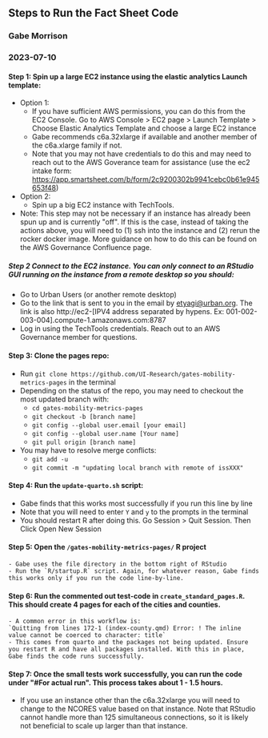 ## Steps to Run the Fact Sheet Code
### Gabe Morrison
### 2023-07-10

#### Step 1: Spin up a large EC2 instance using the elastic analytics Launch template:
 - Option 1:
     - If you have sufficient AWS permissions, you can do this from the EC2 Console. Go to AWS Console > EC2 page > Launch Template > Choose Elastic Analytics Template and choose a large EC2 instance
     - Gabe recommends c6a.32xlarge if available and another member of the c6a.xlarge family if not.  
     - Note that you may not have credentials to  do this and may need to reach out to the AWS Goverance team for assistance (use the ec2 intake form: https://app.smartsheet.com/b/form/2c9200302b9941cebc0b61e945653f48)
 - Option 2:
     - Spin up a big EC2 instance with TechTools.  
 - Note: This step may not be necessary if an instance has already been spun up and is currently "off". If this is the case, instead of taking the actions above, you will need to (1) ssh into the instance and (2) rerun the rocker docker image. More guidance on how to do this can be found on the AWS Governance Confluence page. 

##### Step 2 Connect to the EC2 instance. You can only connect to an RStudio GUI running on the instance from a remote desktop so you should:
  - Go to Urban Users (or another remote desktop)
  - Go to the link that is sent to you in the email by etyagi@urban.org. The link is also http://ec2-[IPV4 address separated by hypens. Ex: 001-002-003-004].compute-1.amazonaws.com:8787
  - Log in using the TechTools credentials. Reach out to an AWS Governance member for questions. 
  
#### Step 3: Clone the pages repo:
  - Run `git clone https://github.com/UI-Research/gates-mobility-metrics-pages` in the terminal
  - Depending on the status of the repo, you may need to checkout the most updated branch with:
    - `cd gates-mobility-metrics-pages`
    - `git checkout -b [branch name]` 
    - `git config --global user.email [your email]`
    - `git config --global user.name [Your name]`
    - `git pull origin [branch name]`
  - You may have to resolve merge conflicts:
    - `git add -u`
    - `git commit -m "updating local branch with remote of issXXX"`

#### Step 4: Run the `update-quarto.sh` script:
  - Gabe finds that this works most successfully if you run this line by line
  - Note that you will need to enter `Y` and `y` to the prompts in the terminal
  - You should restart R after doing this. Go Session > Quit Session. Then Click Open New Session 

#### Step 5: Open the `/gates-mobility-metrics-pages/` R project 
    - Gabe uses the file directory in the bottom right of RStudio
    - Run the `R/startup.R` script. Again, for whatever reason, Gabe finds this works only if you run the code line-by-line. 
    
#### Step 6: Run the commented out test-code in `create_standard_pages.R`. This should create 4 pages for each of the cities and counties. 
    - A common error in this workflow is:
    `Quitting from lines 172-1 (index-county.qmd) Error: ! The inline value cannot be coerced to character: title`
    - This comes from quarto and the packages not being updated. Ensure you restart R and have all packages installed. With this in place, Gabe finds the code runs successfully. 
    
#### Step 7: Once the small tests work successfully, you can run the code under "#For actual run". This process takes about 1 - 1.5 hours. 
  - If you use an instance other than the c6a.32xlarge you will need to change to the NCORES value based on that instance. Note that RStudio cannot handle more than 125 simultaneous connections, so it is likely not beneficial to scale up larger than that instance. 
